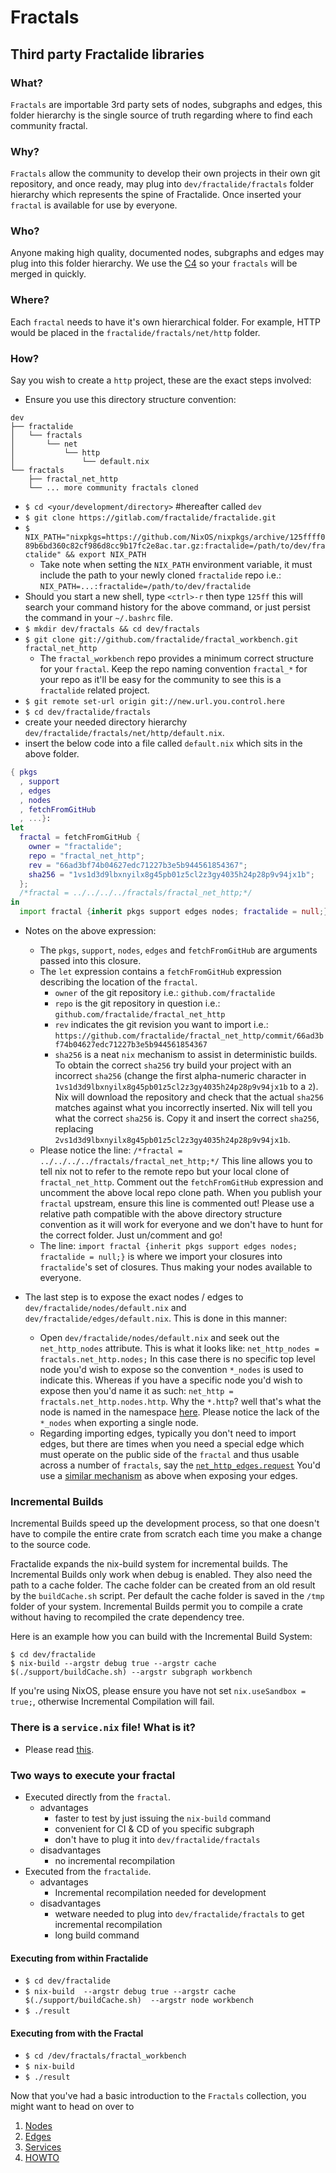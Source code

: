 # Fractals

## Third party Fractalide libraries

### What?

`Fractals` are importable 3rd party sets of nodes, subgraphs and edges, this folder hierarchy is the single source of truth regarding where to find each community fractal.

### Why?

`Fractals` allow the community to develop their own projects in their own git repository, and once ready, may plug into `dev/fractalide/fractals` folder hierarchy which represents the spine of Fractalide. Once inserted your `fractal` is available for use by everyone.

### Who?

Anyone making high quality, documented nodes, subgraphs and edges may plug into this folder hierarchy. We use the [C4](../CONTRIBUTING.md) so your `fractals` will be merged in quickly.

### Where?

Each `fractal` needs to have it's own hierarchical folder. For example, HTTP would be placed in the `fractalide/fractals/net/http` folder.

### How?
Say you wish to create a `http` project, these are the exact steps involved:
* Ensure you use this directory structure convention:
```
dev
├── fractalide
│   └── fractals
│       └── net
│           └── http
│               └── default.nix
└── fractals
    ├── fractal_net_http
    └── ... more community fractals cloned
```
* `$ cd <your/development/directory>` #hereafter called `dev`
* `$ git clone https://gitlab.com/fractalide/fractalide.git`
* `$ NIX_PATH="nixpkgs=https://github.com/NixOS/nixpkgs/archive/125ffff089b6bd360c82cf986d8cc9b17fc2e8ac.tar.gz:fractalide=/path/to/dev/fractalide" && export NIX_PATH`
  * Take note when setting the `NIX_PATH` environment variable, it must include the path to your newly cloned `fractalide` repo i.e.: `NIX_PATH=...:fractalide=/path/to/dev/fractalide`
* Should you start a new shell, type `<ctrl>-r` then type `125ff` this will search your command history for the above command, or just persist the command in your `~/.bashrc` file.
* `$ mkdir dev/fractals && cd dev/fractals`
* `$ git clone git://github.com/fractalide/fractal_workbench.git fractal_net_http`
  * The `fractal_workbench` repo provides a minimum correct structure for your `fractal`.  Keep the repo naming convention `fractal_*` for your repo as it'll be easy for the community to see this is a `fractalide` related project.
* `$ git remote set-url origin git://new.url.you.control.here`
* `$ cd dev/fractalide/fractals`
* create your needed directory hierarchy `dev/fractalide/fractals/net/http/default.nix`.
* insert the below code into a file called `default.nix` which sits in the above folder.
``` nix
{ pkgs
  , support
  , edges
  , nodes
  , fetchFromGitHub
  , ...}:
let
  fractal = fetchFromGitHub {
    owner = "fractalide";
    repo = "fractal_net_http";
    rev = "66ad3bf74b04627edc71227b3e5b944561854367";
    sha256 = "1vs1d3d9lbxnyilx8g45pb01z5cl2z3gy4035h24p28p9v94jx1b";
  };
  /*fractal = ../../../../fractals/fractal_net_http;*/
in
  import fractal {inherit pkgs support edges nodes; fractalide = null;}
```

* Notes on the above expression:
  * The `pkgs`, `support`, `nodes`, `edges` and `fetchFromGitHub` are arguments passed into this closure.
  * The `let` expression contains a `fetchFromGitHub` expression describing the location of the `fractal`.
  	* `owner` of the git repository i.e.: `github.com/fractalide`
  	* `repo` is the git repository in question i.e.: `github.com/fractalide/fractal_net_http`
  	* `rev` indicates the git revision you want to import i.e.: `https://github.com/fractalide/fractal_net_http/commit/66ad3bf74b04627edc71227b3e5b944561854367`
  	* `sha256` is a neat `nix` mechanism to assist in deterministic builds. To obtain the correct `sha256` try build your project with an incorrect `sha256` (change the first alpha-numeric character in `1vs1d3d9lbxnyilx8g45pb01z5cl2z3gy4035h24p28p9v94jx1b` to a `2`). Nix will download the repository and check that the actual `sha256` matches against what you incorrectly inserted. Nix will tell you what the correct `sha256` is. Copy it and insert the correct `sha256`, replacing `2vs1d3d9lbxnyilx8g45pb01z5cl2z3gy4035h24p28p9v94jx1b`.
  * Please notice the line: `/*fractal = ../../../../fractals/fractal_net_http;*/` This line allows you to tell nix not to refer to the remote repo but your local clone of `fractal_net_http`. Comment out the `fetchFromGitHub` expression and uncomment the above local repo clone path. When you publish your `fractal` upstream, ensure this line is commented out! Please use a relative path compatible with the above directory structure convention as it will work for everyone and we don't have to hunt for the correct folder. Just un/comment and go!
  * The line: `import fractal {inherit pkgs support edges nodes; fractalide = null;}` is where we import your closures into `fractalide`'s set of closures. Thus making your nodes available to everyone.

* The last step is to expose the exact nodes / edges to `dev/fractalide/nodes/default.nix` and `dev/fractalide/edges/default.nix`.
This is done in this manner:
	* Open `dev/fractalide/nodes/default.nix` and seek out the `net_http_nodes` attribute. This is what it looks like:
`net_http_nodes = fractals.net_http.nodes;`
In this case there is no specific top level node you'd wish to expose so the convention `*_nodes` is used to indicate this. Whereas if you have a specific node you'd wish to expose then you'd name it as such:
`net_http = fractals.net_http.nodes.http`. Why the `*.http`? well that's what the node is named in the namespace [here](https://github.com/fractalide/fractal_net_http/blob/master/nodes/default.nix#L5). Please notice the lack of the `*_nodes` when exporting a single node.
	* Regarding importing edges, typically you don't need to import edges, but there are times when you need a special edge which must operate on the public side of the `fractal` and thus usable across a number of `fractals`, say the [`net_http_edges.request`](https://github.com/fractalide/fractal_net_http/blob/master/edges/default.nix#L8)
You'd use a [similar mechanism](https://github.com/fractalide/fractalide/blob/2312ac77fbb09f7a6cb2d29b79496a83aade3852/edges/default.nix#L31) as above when exposing your edges.

### Incremental Builds

Incremental Builds speed up the development process, so that one doesn't have to compile the entire crate from scratch each time you make a change to the source code.

Fractalide expands the nix-build system for incremental builds. The Incremental Builds only work when debug is enabled. They also need the path to a cache folder.
The cache folder can be created from an old result by the `buildCache.sh` script. Per default the cache folder is saved in the `/tmp` folder of your system. Incremental Builds permit you to compile a crate without having to recompiled the crate dependency tree.

Here is an example how you can build with the Incremental Build System:

```
$ cd dev/fractalide
$ nix-build --argstr debug true --argstr cache $(./support/buildCache.sh) --argstr subgraph workbench
```
If you're using NixOS, please ensure you have not set `nix.useSandbox = true;`, otherwise Incremental Compilation will fail.

### There is a `service.nix` file! What is it?

* Please read [this](../services/README.md).

### Two ways to execute your fractal

* Executed directly from the `fractal`.
	* advantages
		* faster to test by just issuing the `nix-build` command
		* convenient for CI & CD of you specific subgraph
		* don't have to plug it into `dev/fractalide/fractals`
	* disadvantages
		* no incremental recompilation
* Executed from the `fractalide`.
	* advantages
		* Incremental recompilation needed for development
	* disadvantages
		* wetware needed to plug into `dev/fractalide/fractals` to get incremental recompilation
		* long build command

#### Executing from within Fractalide

* `$ cd dev/fractalide`
* `$ nix-build  --argstr debug true --argstr cache $(./support/buildCache.sh)  --argstr node workbench`
* `$ ./result`

#### Executing from with the Fractal
* `$ cd /dev/fractals/fractal_workbench`
* `$ nix-build`
* `$ ./result`

Now that you've had a basic introduction to the `Fractals` collection, you might want to head on over to

1. [Nodes](../nodes/README.md)
2. [Edges](../edges/README.md)
3. [Services](../services/README.md)
4. [HOWTO](../HOWTO.md)
